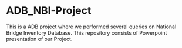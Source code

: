 # ADB_NBI-Project
This is a ADB project where we performed several queries on National Bridge Inventory Database.
This repository consists of Powerpoint presentation of our Project.
